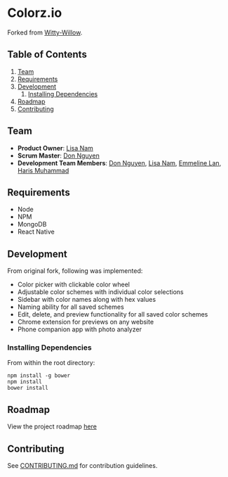 # Colorz.io

Forked from [Witty-Willow](https://github.com/witty-willow/color-picker). 

## Table of Contents

1. [Team](#team)
1. [Requirements](#requirements)
1. [Development](#development)
    1. [Installing Dependencies](#installing-dependencies)
1. [Roadmap](#roadmap)
1. [Contributing](#contributing)

## Team

  - __Product Owner__: [Lisa Nam](https://github.com/lisanam)
  - __Scrum Master__: [Don Nguyen](https://github.com/nguyendkim)
  - __Development Team Members__: [Don Nguyen](https://github.com/nguyendkim), [Lisa Nam](https://github.com/lisanam), [Emmeline Lan](https://github.com/bloodymushroom), [Haris Muhammad](https://github.com/harismh)

## Requirements

- Node
- NPM
- MongoDB
- React Native

## Development

From original fork, following was implemented:

- Color picker with clickable color wheel
- Adjustable color schemes with individual color selections
- Sidebar with color names along with hex values
- Naming ability for all saved schemes
- Edit, delete, and preview functionality for all saved color schemes
- Chrome extension for previews on any website
- Phone companion app with photo analyzer

### Installing Dependencies

From within the root directory:

```
npm install -g bower
npm install
bower install
```

## Roadmap

View the project roadmap [here](LINK_TO_PROJECT_ISSUES)


## Contributing

See [CONTRIBUTING.md](./_CONTRIBUTING.md) for contribution guidelines.
